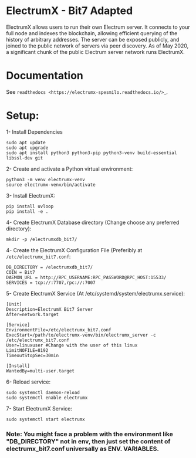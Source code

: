 # ElectrumX - Bit7 Adapted

ElectrumX allows users to run their own Electrum server. It connects to your
full node and indexes the blockchain, allowing efficient querying of the history of
arbitrary addresses. The server can be exposed publicly, and joined to the public network
of servers via peer discovery. As of May 2020, a significant chunk of the public
Electrum server network runs ElectrumX.

Documentation
=============
See `readthedocs <https://electrumx-spesmilo.readthedocs.io/>`_.

Setup:
======
1- Install Dependencies
```
sudo apt update
sudo apt upgrade
sudo apt install python3 python3-pip python3-venv build-essential libssl-dev git
```

2- Create and activate a Python virtual environment:
```
python3 -m venv electrumx-venv
source electrumx-venv/bin/activate
```

3- Install ElectrumX:
```
pip install uvloop
pip install -e .
```

4- Create ElectrumX Database directory (Change choose any preferred directory):
```
mkdir -p /electrumxdb_bit7/
```


4- Create the ElectrumX Configuration File (Preferibly at ``/etc/electrumx_bit7.conf``:
```
DB_DIRECTORY = /electrumxdb_bit7/
COIN = Bit7
DAEMON_URL = http://RPC_USERNAME:RPC_PASSWORD@RPC_HOST:15533/
SERVICES = tcp://:7707,rpc://:7007
```

5- Create ElectrumX Service (At /etc/systemd/system/electrumx.service):
```
[Unit]
Description=ElectrumX Bit7 Server
After=network.target

[Service]
EnvironmentFile=/etc/electrumx_bit7.conf
ExecStart=/path/to/electrumx-venv/bin/electrumx_server -c /etc/electrumx_bit7.conf
User=linuxuser #Change with the user of this linux
LimitNOFILE=8192
TimeoutStopSec=30min

[Install]
WantedBy=multi-user.target
```


6- Reload service:
```
sudo systemctl daemon-reload
sudo systemctl enable electrumx
```

7- Start ElectrumX Service:
```
sudo systemctl start electrumx
```

### Note: You might face a problem with the environment like "DB_DIRECTORY" not in env, then just set the content of electrumx_bit7.conf universally as ENV. VARIABLES.


